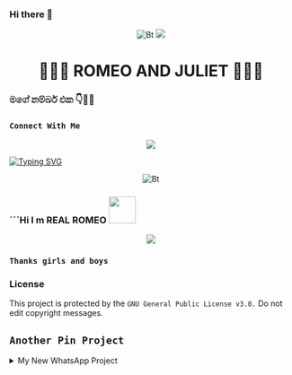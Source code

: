 ### Hi there 👋

[//]: <> (import REALROME0/githubprofile?api=ehaida372ahjdad&type=wave)

<div align="center">
  <p align="center">
  <img src="https://user-images.githubusercontent.com/49580304/110319833-47367180-7fc4-11eb-87a7-392509eca9d7.gif" alt="Bt">
  <img src= "https://camo.githubusercontent.com/71b837571c48af3aa60a73dbc9d5936aa359d78efbfa8a6743cbbbc16b80ef4d/68747470733a2f2f63646e2e646973636f72646170702e636f6d2f6174746163686d656e74732f3830353930323039333930363630383138362f3830353931333937323533353539303932322f74656e6f722e676966"/>
  </p>
  <h1>🧚‍♂️💖 ROMEO AND JULIET 💖🧚‍♂️</h1>
</div>

### මගේ නම්බර් එක 👇🍃🌼

### ```Connect With Me```

</a>
  </p>
 <p align="center">
  <a href="https://wa.me/94704296532">
    <img src="https://img.shields.io/badge/Contact%20Me%20On%20Whatsapp-ROMEO%20AND%20JULIET-purple&style=plastic">

[![Typing SVG](https://readme-typing-svg.herokuapp.com?font=&color=%2331F7EA&center=true&lines=WELCOME+TO+MY+GITHUB;HI%2CI+am+REAL+ROMEO;Github+Tool+Maker;Simple+Application+Developer;Subscribe;Join+Our+Groups;THANK+YOU+FOR+VISIT+MY+GITHUB)](https://git.io/typing-svg) <br> 

<p align="center"><img src="https://user-images.githubusercontent.com/49580304/110318584-81067880-7fc2-11eb-8391-152d308e7f2b.gif" alt="Bt">

### ```Hi I m REAL ROMEO&nbsp;<a href="Hello"><img src="https://raw.githubusercontent.com/TOXIC-DEVIL/TOXIC-DEVIL/TOXIC-DEVIL-OFFICIAL/media/Hi.gif" width="48px"></a>

<p align="center">
<img src= "https://camo.githubusercontent.com/71b837571c48af3aa60a73dbc9d5936aa359d78efbfa8a6743cbbbc16b80ef4d/68747470733a2f2f63646e2e646973636f72646170702e636f6d2f6174746163686d656e74732f3830353930323039333930363630383138362f3830353931333937323533353539303932322f74656e6f722e676966"/>
</p>
 
### ```Thanks girls and boys``` 

### License
This project is protected by the `GNU General Public License v3.0.`
Do not edit copyright messages.

## ```Another Pin Project```
<details>
  <summary>My New WhatsApp Project</summary>
   <a href="https://github.com/REALROME0/JULIET">
    <img src="https://github-readme-stats.vercel.app/api/pin/?username=REALROME0&repo=JULIET">
  </a>
